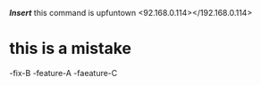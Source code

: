 ***Insert***
this command is upfuntown
<92.168.0.114></192.168.0.114>

this is a mistake
=======
-fix-B
-feature-A
-faeature-C
